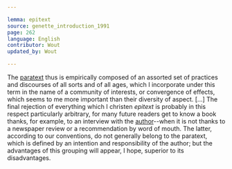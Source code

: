 ```yaml
---

lemma: epitext
source: genette_introduction_1991
page: 262
language: English
contributor: Wout
updated_by: Wout

---
```


The [paratext](paratext.html) thus is empirically composed of an assorted set of practices and discourses of all sorts and of all ages, which I incorporate under this term in the name of a community of interests, or convergence of effects, which seems to me more important than their diversity of aspect. [...] The final rejection of everything which I christen _epitext_ is probably in this respect particularly arbitrary, for many future readers get to know a book thanks, for example, to an interview with the [author](author.html)--when it is not thanks to a newspaper review or a recommendation by word of mouth. The latter, according to our conventions, do not generally belong to the paratext, which is defined by an intention and responsibility of the author; but the advantages of this grouping will appear, I hope, superior to its disadvantages.
